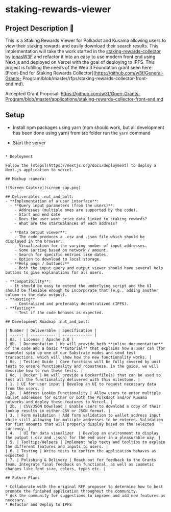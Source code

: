 # staking-rewards-viewer

## Project Description :page_facing_up:

This is a Staking Rewards Viewer for Polkadot and Kusama allowing users to view their staking rewards and easily download their search results.
This implementation will take the work started in the [staking-rewards-collector](https://github.com/w3f/staking-rewards-collector) by [jonasW3F](https://github.com/jonasW3F) and refactor it into an easy to use modern front end using Next.js and deployed on Vercel with the goal of deploying to IPFS. This project is fufilling the needs of the Web 3 Foundation grant seen here: [Front-End for Staking Rewards Collector](https://github.com/w3f/General-Grants-
Program/blob/master/rfps/staking-rewards-collector-front-end.md).

Accepted Grant Proposal: https://github.com/w3f/Open-Grants-Program/blob/master/applications/staking-rewards-collector-front-end.md

## Setup

* Install npm packages using yarn (npm should work, but all development has been done using yarn)
  from src folder run the `yarn` command

* Start the server
```yarn run dev

* Deployment

Follow the [steps](https://nextjs.org/docs/deployment) to deploy a Next.js application to vercel.

## Mockup :camera:

![Screen Capture](screen-cap.png)

## Deliverables :nut_and_bolt:
- **Implementation of a user interface**:
  - **Query input parameters (from the users)**:
    - Addresses (multiple ones are supported by the code).
    - Start and end date
    - Does the user want price data linked to staking rewards?
    - What are the startBalances of each address?

  - **Data output viewer**:
    - The code produces a .csv and .json file which should be displayed in the browser.
    - Visualization for the varying number of input addresses.
    - Some sorting based on network / amount.
    - Search for specific entries like dates.
    - Option to download to local storage.
  - **Help page / buttons:**
    - Both the input query and output viewer should have several help buttons to give explanations for all users.

- **Compatibility**:
  - It should be easy to extend the underlying script and the UI should be flexible enough to incorporate that (e.g., adding another column in the data output).
- **Hosting**
    - Centralized and preferably decentralized (IPFS).
- **Testing**
    - Test if the code behaves as expected.

## Development Roadmap :nut_and_bolt:

| Number | Deliverable | Specification |
| -----: | ----------- | ------------- |
| 0a. | License | Apache 2.0 |
| 0b. | Documentation | We will provide both **inline documentation** of the code and a basic **tutorial** that explains how a user can (for example) spin up one of our Substrate nodes and send test transactions, which will show how the new functionality works. |
| 0c. | Testing Guide | Core functions will be fully covered by unit tests to ensure functionality and robustness. In the guide, we will describe how to run these tests. |
| 0d. | Docker | We will provide a Dockerfile(s) that can be used to test all the functionality delivered with this milestone. |
| 1. | UI for user input | Develop an UI to request necessary data from the users. |
| 2a. | Address LookUp Functionality | Allow users to enter multiple wallet addresses for either or both the Polkdaot and/or Kusama networks and deploy these features to Vercel. |
| 2b. | CSV/JSON Download | Enable users to download a copy of their lookup results in either CSV or JSON format. |
| 3. | Form validation | Add form validation to wallet address input while still allowing for multiple addresses to be entered. Validation for fiat amounts that will properly display based on the selected currency. |
| 4.  | UI for data visualizer  | Develop an environment to display the output (.csv and .json) for the end user in a pleasurable way. |
| 5. | Tooltips/Helpers | Implement help texts and tooltips to explain the different features and inputs to users. |
| 6. | Testing | Write tests to confirm the application behaves as expected |
| 7. | Polishing & Delivery | Reach out for feedback to the Grants Team. Integrate final feedback on functional, as well as cosmetic changes like font size, colors, typos etc. |

## Future Plans

* Collaborate with the original RFP proposer to determine how to best promote the finished application throughout the community.
* Ask the community for suggestions to improve and add new features as necesary.
* Refactor and Deploy to IPFS
